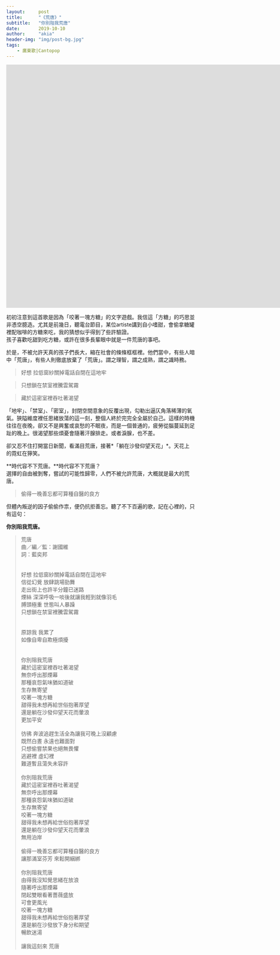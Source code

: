 ```yaml
---
layout:     post
title:      "《荒唐》"
subtitle:   "你別阻我荒唐"
date:       2019-10-10
author:     "akia"
header-img: "img/post-bg.jpg"
tags:
    - 廣東歌|Cantopop
---
```


<iframe width="1665" height="650" src="https://www.youtube.com/embed/LOVxRbLzidg" frameborder="0" allow="accelerometer; autoplay; encrypted-media; gyroscope; picture-in-picture" allowfullscreen></iframe>


初初注意到這首歌是因為「咬著一塊方糖」的文字遊戲。我信這「方糖」的巧思並非憑空臆造。尤其是前幾日，聽電台節目，某位artiste講到自小嗜甜，會偷拿糖罐裡配咖啡的方糖來吃，我的猜想似乎得到了些許驗證。  
孩子喜歡吃甜到吃方糖，或許在很多長輩眼中就是一件荒唐的事吧。

於是，不被允許天真的孩子們長大，縮在社會的條條框框裡。他們當中，有些人暗中「荒唐」，有些人則徹底放棄了「荒唐」。謂之理智，謂之成熟，謂之識時務。

>好想 拉低窗紗關掉電話自閉在這地牢

>只想鎖在禁室裡騰雲駕霧

>藏於這密室裡吞吐著渴望

「地牢」、「禁室」、「密室」，封閉空間意象的反覆出現，勾勒出逼仄角落稀薄的氧氣。狹隘維度裡任思緒放蕩的這一刻，整個人終於完完全全屬於自己。這樣的時機往往在夜晚，卻又不是興奮或哀愁的不眠夜，而是一個普通的，疲勞從腦蔓延到足趾的晚上。很渴望那些煩憂會隨著汗腺排走。或者淚腺，也不差。

卻又忍不住打開當日新聞，看滿目荒唐，接著*「躺在沙發仰望天花」*。天花上的霓虹在獰笑。

**時代容不下荒唐。**時代容不下荒唐？  
選擇的自由被剝奪，嘗試的可能性歸零，人們不被允許荒唐，大概就是最大的荒唐。

>偷得一晚善忘都可算種自醫的良方

但體內叛逆的因子偷偷作祟，便仍抗拒善忘。聽了不下百遍的歌，記在心裡的，只有這句：

**你別阻我荒唐。**

>荒唐 
><br/> 
>曲／編／監：謝國維  
>詞：藍奕邦  
><br/>    
>好想    拉低窗紗關掉電話自閉在這地牢  
>信從幻覺    放肆跳場勁舞  
>走出街上也許半分鐘已迷路 
><br/> 
>煙絲    深深呼吸一啖後就讓我輕到就像羽毛  
>膊頭極重    世態叫人暴躁  
>只想鎖在禁室裡騰雲駕霧  
><br/>  
>原諒我    我累了    
>如像自卑自欺極煩擾    
><br/>    
>你別阻我荒唐    
>藏於這密室裡吞吐著渴望  
>無奈呼出那煙幕  
>那種哀怨氣味猶如道破  
>生存無寄望  
>咬著一塊方糖  
>甜得我未想再給世俗抱著厚望  
>還是躺在沙發仰望天花而暈浪  
>更加平安  
><br/> 
>彷彿    奔波追趕生活全為讓我可晚上沒顧慮   
>既然白晝    永遠也難面對     
>只想偷嘗禁果也絕無畏懼  
>逃避裡    虛幻裡  
>難道暫且蕩失未容許  
><br/> 
>你別阻我荒唐  
>藏於這密室裡吞吐著渴望  
>無奈呼出那煙幕  
>那種哀怨氣味猶如道破  
>生存無寄望  
>咬著一塊方糖  
>甜得我未想再給世俗抱著厚望  
>還是躺在沙發仰望天花而暈浪  
>無用泊岸  
><br/> 
>偷得一晚善忘都可算種自醫的良方  
>讓那滿室芬芳    來鬆開綑綁  
><br/> 
>你別阻我荒唐  
>由得我沒知覺思緒在放浪  
>隨著呼出那煙幕  
>閉起雙眼看著薔薇盛放  
>可會更風光  
>咬著一塊方糖  
>甜得我未想再給世俗抱著厚望  
>還是躺在沙發放下身分和期望  
>暢飲迷湯  
><br/> 
>讓我這刻來    荒唐  
